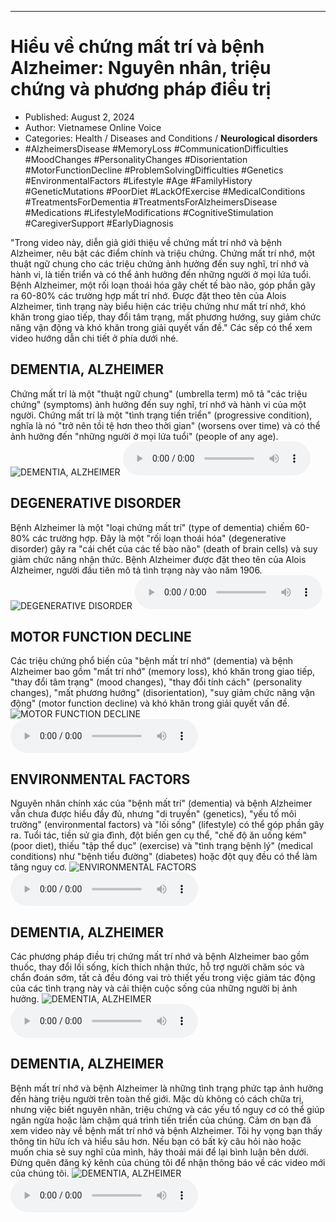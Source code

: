 
---

# Hiểu về chứng mất trí và bệnh Alzheimer: Nguyên nhân, triệu chứng và phương pháp điều trị

- Published: August 2, 2024
- Author: Vietnamese Online Voice
- Categories: Health / Diseases and Conditions / **Neurological disorders**
- #AlzheimersDisease #MemoryLoss #CommunicationDifficulties #MoodChanges #PersonalityChanges #Disorientation #MotorFunctionDecline #ProblemSolvingDifficulties #Genetics #EnvironmentalFactors #Lifestyle #Age #FamilyHistory #GeneticMutations #PoorDiet #LackOfExercise #MedicalConditions #TreatmentsForDementia #TreatmentsForAlzheimersDisease #Medications #LifestyleModifications #CognitiveStimulation #CaregiverSupport #EarlyDiagnosis

"Trong video này, diễn giả giới thiệu về chứng mất trí nhớ và bệnh Alzheimer, nêu bật các điểm chính và triệu chứng. Chứng mất trí nhớ, một thuật ngữ chung cho các triệu chứng ảnh hưởng đến suy nghĩ, trí nhớ và hành vi, là tiến triển và có thể ảnh hưởng đến những người ở mọi lứa tuổi. Bệnh Alzheimer, một rối loạn thoái hóa gây chết tế bào não, góp phần gây ra 60-80% các trường hợp mất trí nhớ. Được đặt theo tên của Alois Alzheimer, tình trạng này biểu hiện các triệu chứng như mất trí nhớ, khó khăn trong giao tiếp, thay đổi tâm trạng, mất phương hướng, suy giảm chức năng vận động và khó khăn trong giải quyết vấn đề." Các sếp có thể xem video hướng dẫn chi tiết ở phía dưới nhé.


## DEMENTIA, ALZHEIMER

Chứng mất trí là một "thuật ngữ chung" (umbrella term) mô tả "các triệu chứng" (symptoms) ảnh hưởng đến suy nghĩ, trí nhớ và hành vi của một người. Chứng mất trí là một "tình trạng tiến triển" (progressive condition), nghĩa là nó "trở nên tồi tệ hơn theo thời gian" (worsens over time) và có thể ảnh hưởng đến "những người ở mọi lứa tuổi" (people of any age).
![DEMENTIA, ALZHEIMER](https://http-archiver-apis-production-80.schnworks.com/storage/images/transitions/2024-08-02/transition-21808932935-Montserrat-SemiBold-004895.jpg)
<audio controls>
    <source src="https://http-archiver-apis-production-80.schnworks.com/storage/storage/audio/file-569868926.mp3" type="audio/mpeg">
</audio>



## DEGENERATIVE DISORDER

Bệnh Alzheimer là một "loại chứng mất trí" (type of dementia) chiếm 60-80% các trường hợp. Đây là một "rối loạn thoái hóa" (degenerative disorder) gây ra "cái chết của các tế bào não" (death of brain cells) và suy giảm chức năng nhận thức. Bệnh Alzheimer được đặt theo tên của Alois Alzheimer, người đầu tiên mô tả tình trạng này vào năm 1906.
![DEGENERATIVE DISORDER](https://http-archiver-apis-production-80.schnworks.com/storage/images/transitions/2024-08-02/transition--5459234452-Montserrat-Medium-4A148C.jpg)
<audio controls>
    <source src="https://http-archiver-apis-production-80.schnworks.com/storage/storage/audio/file-40945982529.mp3" type="audio/mpeg">
</audio>



## MOTOR FUNCTION DECLINE

Các triệu chứng phổ biến của "bệnh mất trí nhớ" (dementia) và bệnh Alzheimer bao gồm "mất trí nhớ" (memory loss), khó khăn trong giao tiếp, "thay đổi tâm trạng" (mood changes), "thay đổi tính cách" (personality changes), "mất phương hướng" (disorientation), "suy giảm chức năng vận động" (motor function decline) và khó khăn trong giải quyết vấn đề.
![MOTOR FUNCTION DECLINE](https://http-archiver-apis-production-80.schnworks.com/storage/images/transitions/2024-08-02/transition-5211196359-Montserrat-Bold-1A237E.jpg)
<audio controls>
    <source src="https://http-archiver-apis-production-80.schnworks.com/storage/storage/audio/file-13147385310.mp3" type="audio/mpeg">
</audio>



## ENVIRONMENTAL FACTORS

Nguyên nhân chính xác của "bệnh mất trí" (dementia) và bệnh Alzheimer vẫn chưa được hiểu đầy đủ, nhưng "di truyền" (genetics), "yếu tố môi trường" (environmental factors) và "lối sống" (lifestyle) có thể góp phần gây ra. Tuổi tác, tiền sử gia đình, đột biến gen cụ thể, "chế độ ăn uống kém" (poor diet), thiếu "tập thể dục" (exercise) và "tình trạng bệnh lý" (medical conditions) như "bệnh tiểu đường" (diabetes) hoặc đột quỵ đều có thể làm tăng nguy cơ.
![ENVIRONMENTAL FACTORS](https://http-archiver-apis-production-80.schnworks.com/storage/images/transitions/2024-08-02/transition--5887082617-Montserrat-ExtraBold-283593.jpg)
<audio controls>
    <source src="https://http-archiver-apis-production-80.schnworks.com/storage/storage/audio/file-29475144013.mp3" type="audio/mpeg">
</audio>



## DEMENTIA, ALZHEIMER

Các phương pháp điều trị chứng mất trí nhớ và bệnh Alzheimer bao gồm thuốc, thay đổi lối sống, kích thích nhận thức, hỗ trợ người chăm sóc và chẩn đoán sớm, tất cả đều đóng vai trò thiết yếu trong việc giảm tác động của các tình trạng này và cải thiện cuộc sống của những người bị ảnh hưởng.
![DEMENTIA, ALZHEIMER](https://http-archiver-apis-production-80.schnworks.com/storage/images/transitions/2024-08-02/transition-10606847236-Montserrat-ExtraBold-880E4F.jpg)
<audio controls>
    <source src="https://http-archiver-apis-production-80.schnworks.com/storage/storage/audio/file-4796972853.mp3" type="audio/mpeg">
</audio>



## DEMENTIA, ALZHEIMER

Bệnh mất trí nhớ và bệnh Alzheimer là những tình trạng phức tạp ảnh hưởng đến hàng triệu người trên toàn thế giới. Mặc dù không có cách chữa trị, nhưng việc biết nguyên nhân, triệu chứng và các yếu tố nguy cơ có thể giúp ngăn ngừa hoặc làm chậm quá trình tiến triển của chúng. Cảm ơn bạn đã xem video này về bệnh mất trí nhớ và bệnh Alzheimer. Tôi hy vọng bạn thấy thông tin hữu ích và hiểu sâu hơn. Nếu bạn có bất kỳ câu hỏi nào hoặc muốn chia sẻ suy nghĩ của mình, hãy thoải mái để lại bình luận bên dưới. Đừng quên đăng ký kênh của chúng tôi để nhận thông báo về các video mới của chúng tôi.
![DEMENTIA, ALZHEIMER](https://http-archiver-apis-production-80.schnworks.com/storage/images/transitions/2024-08-02/transition-2687340905-Montserrat-Regular-673AB7.jpg)
<audio controls>
    <source src="https://http-archiver-apis-production-80.schnworks.com/storage/storage/audio/file-15379869113.mp3" type="audio/mpeg">
</audio>

